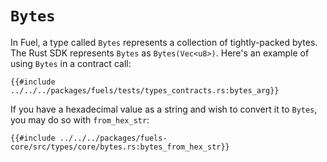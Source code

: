 # `Bytes`

In Fuel, a type called `Bytes` represents a collection of tightly-packed bytes. The Rust SDK represents `Bytes` as `Bytes(Vec<u8>)`. Here's an example of using `Bytes` in a contract call:

```rust,ignore
{{#include ../../../packages/fuels/tests/types_contracts.rs:bytes_arg}}
```

If you have a hexadecimal value as a string and wish to convert it to `Bytes`, you may do so with `from_hex_str`:

```rust,ignore
{{#include ../../../packages/fuels-core/src/types/core/bytes.rs:bytes_from_hex_str}}
```
